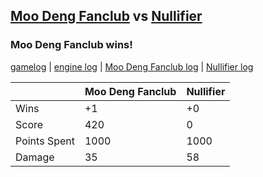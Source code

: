 ## [Moo Deng Fanclub](<../../Moo Deng Fanclub/README.md>) vs [Nullifier](<../../Nullifier/README.md>)
### Moo Deng Fanclub wins!

[gamelog](<gamelog.json>) | [engine log](<engine>) | [Moo Deng Fanclub log](<Moo Deng Fanclub>) | [Nullifier log](<Nullifier>)

|              | Moo Deng Fanclub | Nullifier |
| ------------ | ---------------- | --------- |
| Wins         |               +1 |        +0 |
| Score        |              420 |         0 |
| Points Spent |             1000 |      1000 |
| Damage       |               35 |        58 |
